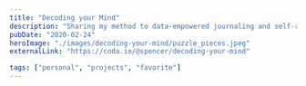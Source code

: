 ```yaml
---
title: "Decoding your Mind"
description: "Sharing my method to data-empowered journaling and self-reflection"
pubDate: "2020-02-24"
heroImage: "./images/decoding-your-mind/puzzle_pieces.jpeg"
externalLink: "https://coda.io/@spencer/decoding-your-mind"

tags: ["personal", "projects", "favorite"]
---
```

